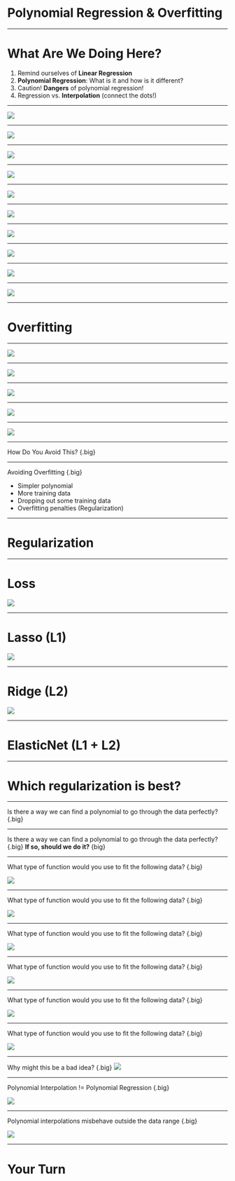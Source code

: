 # Polynomial Regression & Overfitting

---

# What Are We Doing Here?

1.  Remind ourselves of **Linear Regression**
1.  **Polynomial Regression**: What is it and how is it different?
1.  Caution! **Dangers** of polynomial regression!
1.  Regression vs. **Interpolation** (connect the dots!)

---

![](res/polynomialregression1.gif)

<!--
We have seen linear regression and have implemented it using multiple toolkits. We found the line of best fit using optimizers such as gradient descent. Though linear regression can be a powerful predictive tool, it isn't appropriate for all types of regression problems.

Image Details:
* [polynomialregression1.gif](http://www.google.com): Copyright Google
-->

---

![](res/polynomialregression2.png)

<!--
Take a look at this dataset for a few seconds. See if you can find a good spot to place a line.

Image Details:
* [polynomialregression2.png](http://www.google.com): Copyright Google
-->

---

![](res/polynomialregression3.png)

<!--
This is the line that the closed form of linear regression would create. It doesn't look like a very good fit does it? The r-squared score for this line is actually 0.228.

Image Details:
* [polynomialregression3.png](http://www.google.com): Copyright Google
-->

---

![](res/polynomialregression4.png)

<!--
We can see that if we introduce a polynomial line (in this case a 2nd degree polynomial), we get a much better looking fit. The r-squared score is now 0.790.

Image Details:
* [polynomialregression4.png](http://www.google.com): Copyright Google
-->

---

![](res/polynomialregression5.png)

<!--
Here are a few examples of polynomial equations. The topmost is the linear equation that we are used to. The next is commonly called a quadratic equation. The third is a cubic equation. The number of factors you can add to the equation is theoretically unbounded, though you'll pay a computational expense for very large equations and also introduce the risk of overfitting (which we'll talk about soon).

Image Details:
* [polynomialregression5.png](http://www.google.com): Copyright Google
-->

---

![](res/polynomialregression6.png)

<!--
Turn to a partner next to you and discuss the above two questions.

Image Details:
* [polynomialregression5.png](http://www.google.com): Copyright Google
-->

---

![](res/polynomialregression7.png)

<!--
This dataset was actually randomly generated based on a polynomial equation with some random noise. You can see the line drawn in green on the chart. Our predicted line in red isn't perfect by any means. You can see a much sharper slope at both ends, but it is still better than a straight-line fit.

Image Details:
* [polynomialregression7.png](http://www.google.com): Copyright Google
-->

---

![](res/polynomialregression8.png)

<!--
Turn to a partner next to you and discuss the above two questions.

We will now discuss using different order polynomials for regression. In particular, we will explore potential dangers of using higher order polynomial fits.

Image Details:
* [polynomialregression8.png](http://www.google.com): Copyright Google
-->

---

![](res/polynomialregression9.png)

<!--
What could possibly go wrong if we use a polynomial to fit the following data? Brainstorm some ideas.

Image Details:
* [polynomialregression9.png](http://www.google.com): Copyright Google
-->

---

![](res/polynomialregression10.png)

<!--
*Pretend to throw one more data point about in (B) in a region where the curve does not pass through, to show one point could throw off entire fit.*

Image Details:
* [polynomialregression10.png](http://www.google.com): Copyright Google
-->

---

# Overfitting

---

![](res/polynomialregression11.jpg)

<!--
Let's think of overfitting by looking into clothing. Here, we have a person wearing a reasonably well-fitting suit.

Source: photo by NordWood Themes on Unsplash

Image Details:
* [polynomialregression11.jpg](https://unsplash.com/photos/q8U1YgBaRQk): Unsplash License
-->

---

![](res/polynomialregression12.jpg)

<!--
Clothing can be a little more form-fitting, which reduces the number of people that it will fit. This is overfitting. You can think of it like a custom-tailored suit that you could never lend to someone else.

Source: photo by Hugo L. Casanova on Unsplash

Image Details:
* [polynomialregression12.jpg](https://unsplash.com/photos/GDre1q4wEJk): Unsplash License
-->

---

![](res/polynomialregression13.jpg)

<!--
There is the other extreme, where you make clothing so loose that just about anyone could wear it. This would be underfitting.

Image Details:
* [polynomialregression13.jpg](https://unsplash.com/photos/Z1X6cXjn7GQ): Unsplash License
-->

---

![](res/polynomialregression14.jpg)

<!--
Most of the time, you probably just want a simple, midsized, unisex t-shirt of a given style.

Image Details:
* [polynomialregression14.jpg](https://unsplash.com/photos/WWesmHEgXDs): Unsplash License
-->

---

![](res/polynomialregression15.png)

<!--
So how does this apply to real data? Here is an illustration of overfitting a regression model. You can see how the regression line perfectly fits the data points on the graph, but it can't necessarily predict well for future x-values.

https://en.wikipedia.org/wiki/Overfitting

Image Details:
* [polynomialregression15.png](http://www.google.com): Copyright Google
-->

---

How Do You Avoid This? {.big}

<!--
Given the problem of a polynomial fitting data too closely, how would you avoid overfitting?
*Give students some time to throw out some ideas.*
-->

---

Avoiding Overfitting {.big}

* Simpler polynomial
* More training data
* Dropping out some training data
* Overfitting penalties (Regularization)

<!--
Here are some of the most common ways to avoid overfitting.

Using a polynomial function with fewer degrees is one way. If your model is introducing enough curvature to cross most training data points, then use fewer degrees in your polynomial.

Another tactic is to use more data to train your model. As your dataset grows in size, it will likely also grow in diversity and create a model that is less overfit.

If you can't collect more data to train your model, it might be possible to drop some data out of the training set to reduce the ability for your model to overfit.

And finally, there are strategies for adding penalties to the model to make even a high-degree polynomial less likely to overfit. Some common strategies are called LASSO, Ridge, and ElasticNet. We'll look at each of these more closely, and you'll experiment with them in your lab exercise.
-->

---

# Regularization

<!--
Regularization is a method of "shrinking" the coefficients in the learned equation. There are two distinct types we will look at: Lasso and Ridge.

https://medium.com/@yongddeng/regression-analysis-lasso-ridge-and-elastic-net-9e65dc61d6d3
-->

---

# Loss

![](res/polynomialregression16.png)

<!--
What does it mean to shrink coefficients? It effectively means to increase the value of the loss function as the coefficients are calculated.

As a reminder, this is the equation of a common loss function, the residual sum of squares.

In this equation:

n = number of rows in the training data
p = coefficients in the equation
yi = target value
β0 = intercept
βi = bias at each coefficient of the polynomial equation
xi = feature value at the given factor of the polynomial equation

https://en.wikipedia.org/wiki/Residual_sum_of_squares

$$RSS(\beta) = \displaystyle\sum_{i=1}^{n} \left( y_i -\beta_0 - \displaystyle\sum_{j=1}^p \beta_j x_{i}^j \right)^2$$

Image Details:
* [polynomialregression16.png](http://www.google.com): Copyright Google
-->

---

# Lasso (L1)

![](res/polynomialregression17.png)

<!--
Lasso is L1 regression. This means that it uses the absolute value of the coefficients and appends them to the output of the loss function.

LASSO is an acronym for "Least Absolute Shrinkage and Selection Operator".

Due to the L1 normalization, some of the coefficients are more likely set equal to zero, depending on the regularization parameter λ, which is chosen/tuned by the cross-validation.

https://en.wikipedia.org/wiki/Lasso_(statistics)

$$RSS(\beta) + \lambda \displaystyle \sum_{j=1}^p \left| \beta_j \right|$$

Image Details:
* [polynomialregression17.png](http://www.google.com): Copyright Google
-->

---

# Ridge (L2)

![](res/polynomialregression18.png)

<!--
Ridge regularization looks similar to LASSO, but instead of appending the sum of absolute values of coefficients to the loss function, it appends the sum of squares of coefficients.

Ridge regression seeks the value of λ that minimizes the penalized or regularized RSS. As the L2 norm is differentiable, problems using the method can be solved by gradient descent.

https://en.wikipedia.org/wiki/Tikhonov_regularization

$$RSS(\beta) + \lambda \displaystyle \sum_{j=1}^p \beta_j^2$$

Image Details:
* [polynomialregression18.png](http://www.google.com): Copyright Google
-->

---

# ElasticNet (L1 + L2)

<!--
ElasticNet is the combination of L1 and L2 regularization applied to the loss function.

https://en.wikipedia.org/wiki/Elastic_net_regularization
-->

---

# Which regularization is best?

<!--
It depends.

- L1 regularization can drive coefficients to zero, and tends to produce a sparse model.
- L2 regularization is less likely to drive coefficients to zero, and tends to produce a more dense model.
- ElasticNet, as a compromise, works well in many situations.

It is probably worth experimenting with each method to see which works best for your particular model.
-->

---

Is there a way we can find a polynomial to go through the data perfectly? {.big}

---

Is there a way we can find a polynomial to go through the data perfectly? {.big}
**If so, should we do it?** {big}

---

What type of function would you use to fit the following data? {.big}

![](res/polynomialregression19.png)

<!--
Image Details:
* [polynomialregression19.png](http://www.google.com): Copyright Google
-->

---

What type of function would you use to fit the following data? {.big}

![](res/polynomialregression20.png)

<!--
Image Details:
* [polynomialregression20.png](http://www.google.com): Copyright Google
-->

---

What type of function would you use to fit the following data? {.big}

![](res/polynomialregression21.png)

<!--
Image Details:
* [polynomialregression21.png](http://www.google.com): Copyright Google
-->

---

What type of function would you use to fit the following data? {.big}

![](res/polynomialregression22.png)

<!--
Image Details:
* [polynomialregression22.png](http://www.google.com): Copyright Google
-->

---

What type of function would you use to fit the following data? {.big}

![](res/polynomialregression23.png)

<!--
Image Details:
* [polynomialregression23.png](http://www.google.com): Copyright Google
-->

---

What type of function would you use to fit the following data? {.big}

![](res/polynomialregression24.png)

<!--
Image Details:
* [polynomialregression24.png](http://www.google.com): Copyright Google
-->

---

Why might this be a bad idea? {.big}
![](res/polynomialregression25.png)

<!--
Image Details:
* [polynomialregression25.png](http://www.google.com): Copyright Google
-->

---

Polynomial Interpolation != Polynomial Regression {.big}

![](res/polynomialregression26.png)

<!--
- A linear regression may make more sense; throw in another data point, and polynomial regression results may drastically change!
- High order polynomials may be too “curvy”.
- Polynomial interpolations generally go crazy outside the region where the data was interpolated (connected)

Image Details:
* [polynomialregression26.png](http://www.google.com): Copyright Google
-->


---

Polynomial interpolations misbehave outside the data range {.big}

![](res/polynomialregression27.png)

<!--
Image Details:
* [polynomialregression27.png](http://www.google.com): Copyright Google
-->

---

# Your Turn
